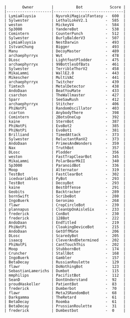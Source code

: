     |       Owner        |          Bot            Score |
    |--------------------|-------------------------------|
    | LymiaAluysia       | NyurokiMagicalFantasy -  600  |
    | Sylwester          | LethalLokeV2.1        -  585  |
    | weston             | MickeyV4              -  584  |
    | Sp3000             | YandereBot            -  538  |
    | Comintern          | CounterPunch          -  512  |
    | Sylwester          | BurlyBalderV3         -  507  |
    | LymiaAluysia       | NestDarwin            -  493  |
    | IstvanChung        | Bigger                -  493  |
    | Manu               | DecoyMaster           -  489  |
    | archaephyrryx      | Wut                   -  478  |
    | DLosc              | LightfootPlodder      -  475  |
    | archaephyrryx      | 99BottlesOfBats       -  461  |
    | Sylwester          | TerribleThorV2        -  458  |
    | MikaLammi          | WallE2.0              -  443  |
    | Mikescher          | MultiVAC              -  441  |
    | archaephyrryx      | Twitcher              -  439  |
    | Timtech            | MetalDetector         -  438  |
    | AndoDaan           | BeatYouMate           -  433  |
    | csarchon           | TheWallmaster         -  427  |
    | Sparr              | SeeSawRush            -  412  |
    | archaephyrryx      | Stitcher              -  406  |
    | PhiNotPi           | RandomOscillator      -  403  |
    | ccarton            | AnybodyThere          -  398  |
    | Comintern          | 2BotsOneCup           -  392  |
    | kaine              | SternBot              -  387  |
    | PhiNotPi           | EvoBot2               -  385  |
    | PhiNotPi           | EvoBot1               -  381  |
    | Brilliand          | TimedAttack           -  373  |
    | Sylwester          | ReluctantRanV2        -  373  |
    | AndoDaan           | PrimesAndWonders      -  359  |
    | Nax                | TruthBot              -  357  |
    | DLosc              | Plodder               -  356  |
    | weston             | FastTrapClearBot      -  345  |
    | MikaLammi          | PolarBearMkII         -  340  |
    | Sp3000             | ParanoidBot           -  336  |
    | Moop               | Alternator            -  319  |
    | TestBot            | FastClearBot          -  302  |
    | icedvariables      | PyBot                 -  293  |
    | TestBot            | DecoyBot              -  293  |
    | kaine              | BestOffense           -  291  |
    | Geobits            | Backtracker           -  289  |
    | bornSwift          | ScribeBot             -  280  |
    | IngoBuerk          | Geronimo              -  268  |
    | flawr              | CropCircleBot         -  239  |
    | plannapus          | CleanUpOnAisleSix     -  233  |
    | frederick          | ConBot                -  230  |
    | frederick          | 128Bot                -  222  |
    | AndoDaan           | EndTitled             -  219  |
    | PhiNotPi           | CloakingDeviceBot     -  215  |
    | AndoDaan           | GetOffMate            -  206  |
    | DLosc              | ScaredyBot            -  205  |
    | isaacg             | CleverAndDetermined   -  202  |
    | PhiNotPi           | CantTouchThis         -  202  |
    | Moop               | StubbornBot           -  174  |
    | Cruncher           | StallBot              -  168  |
    | IngoBuerk          | Gambler               -  157  |
    | BetaDecay          | RussianRoulette       -  129  |
    | flawr              | DoNothingBot          -  123  |
    | SebastianLamerichs | Dumbot                -  115  |
    | mmphilips          | PacifistBot           -  112  |
    | SeanD              | DontUnderstand        -  92   |
    | proudHaskeller     | PatientBot            -  83   |
    | frederick          | Dumberbot             -  70   |
    | flawr              | MetaJSRandomBot       -  68   |
    | Darkgamma          | TheRetard             -  61   |
    | BetaDecay          | Roomba                -  61   |
    | BetaDecay          | PrussianRoulette      -  31   |
    | frederick          | Dumbestbot            -  0    |
